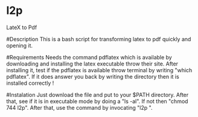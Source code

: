 # l2p
LateX to Pdf

#Description
This is a bash script for transforming latex to pdf quickly and opening it.

#Requirements
Needs the command pdflatex which is available by downloading and installing the latex executable throw their site.
After installing it, test if the pdflatex is available throw terminal by writing "which pdflatex". If it does answer you back by writing the directory then it is installed correctly !

#Instalation
Just download the file and put to your $PATH directory. After that, see if it is in executable mode by doing a "ls -al". If not then "chmod 744 l2p".
After that, use the command by invocating "l2p <file>".

